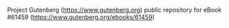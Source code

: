Project Gutenberg (https://www.gutenberg.org) public repository for eBook #61459 (https://www.gutenberg.org/ebooks/61459)
